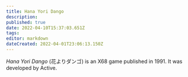 ```yaml
---
title: Hana Yori Dango
description: 
published: true
date: 2022-04-10T15:37:03.651Z
tags: 
editor: markdown
dateCreated: 2022-04-01T23:06:13.150Z
---
```


_Hana Yori Dango_ (<span lang='ja'>花よりダンゴ</span>) is an X68 game published in 1991.
It was developed by Active.
